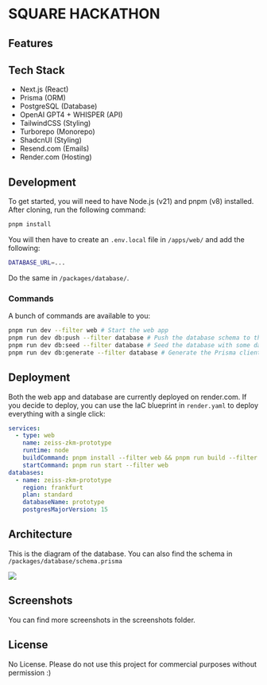 # SQUARE HACKATHON

## Features

## Tech Stack

- Next.js (React)
- Prisma (ORM)
- PostgreSQL (Database)
- OpenAI GPT4 + WHISPER (API)
- TailwindCSS (Styling)
- Turborepo (Monorepo)
- ShadcnUI (Styling)
- Resend.com (Emails)
- Render.com (Hosting)

## Development

To get started, you will need to have Node.js (v21) and pnpm (v8) installed. After cloning, run the following command:

```bash
pnpm install
```

You will then have to create an `.env.local` file in `/apps/web/` and add the following:

```bash
DATABASE_URL=...
```

Do the same in `/packages/database/`.

### Commands

A bunch of commands are available to you:

```bash
pnpm run dev --filter web # Start the web app
pnpm run dev db:push --filter database # Push the database schema to the database
pnpm run dev db:seed --filter database # Seed the database with some data
pnpm run dev db:generate --filter database # Generate the Prisma client
```

## Deployment

Both the web app and database are currently deployed on render.com. If you decide to deploy, you can use the IaC blueprint in `render.yaml` to deploy everything with a single click:

```yaml
services:
  - type: web
    name: zeiss-zkm-prototype
    runtime: node
    buildCommand: pnpm install --filter web && pnpm run build --filter web
    startCommand: pnpm run start --filter web
databases:
  - name: zeiss-zkm-prototype
    region: frankfurt
    plan: standard
    databaseName: prototype
    postgresMajorVersion: 15
```

## Architecture

This is the diagram of the database. You can also find the schema in `/packages/database/schema.prisma`

![](./diagram.png)

## Screenshots

You can find more screenshots in the screenshots folder.

## License

No License. Please do not use this project for commercial purposes without permission :)
